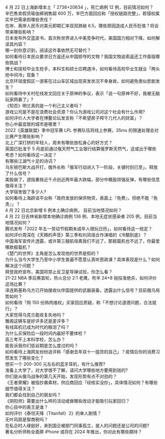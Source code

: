4 月 22 日上海新增本土「 2736+20634 」，死亡病例 12 例，目前情况如何？  
辛巴售卖假货瑜伽裤销售超 600 万，辛巴方面回应称「授权链路完整」，若侵权属实辛巴需承担哪些责任？  
在岸、离岸人民币对美元即期汇率双双跌破 6.5，哪些原因造成人民币贬值？将会带来哪些影响？  
日本发布外交蓝皮书，首次称世界进入中美竞争时代，美国国力相对下降，如何解读其内容？  
哪一刻你意识到，阅读这件事依然无可替代？  
如何看待日本民众要求日方返还从中国掠夺的文物？我国文物追索返还工作面临哪些挑战？  
博士和技校毕业生抢手，本科生和硕士应聘遇冷，如何看待高校毕业生就业「两头抢中间冷」现象？  
北京环球度假区一游客在过山车区域出现突发状况不幸身故，如何避免类似悲剧发生？  
如何看待中关村在线发文回应关于原神的争议，表示「说一句原神不好，我被无脑玩家网暴了」?  
《知否》明兰真的是一个利己主义者吗？  
游戏公司是不是在浪费社会资源？你认为游戏公司对这个社会有什么作用?  
如何评价人大学者在博鳌论坛发言称「不希望房子榨干几代人的财富」？  
你心中最宜居的城市是哪里？  
2022《英雄联盟》季中冠军赛 LPL 参赛队伍将线上参赛，35ms 的限速处理会对比赛产生哪些影响？  
北上广深打拼的年轻人，周末有哪些放松身心的好方式？  
英国已批准于 5 月底前通过俄天然气工业银行结算俄罗斯天然气，这或出于哪些考虑？如何看待这一决定？  
有哪些江湖气十足的诗词？  
乌东顿巴斯大战开打，俄外长称「俄军行动进入下一阶段，关键时刻已至」，释放了什么信号？  
美股崩了，道指重挫近千点创近两年最大跌幅，部分中概股顽强反弹，有哪些信息值得关注？  
大学宿舍毁了多少人?  
如何看待上海辟谣平台称「政府发放的保供物资，表面上『免费』，但绝不能『免责』」？  
4 月 22 日北京新增 6 例本土确诊病例， 目前当地情况如何？  
4 月 22 日吉林省新增本地确诊病例 136 例、本地无症状感染者 205 例，目前当地情况如何？  
腾讯发布「2022 年五一劳动节假期未成年人限玩日历」，如何看待这一规定？  
如何评价周深在《天赐的声音》第三季和刘凤瑶合作演唱的《冷酷到底》？  
中国海军宣传片透露，或许第三艘航母离我们不远了，那舰载机也不远了，你最爱哪款舰载机？  
《楚门的世界》主角是怎么发现他的世界是假的？  
为什么当今大学生乃至中小学生普遍不愿意认真听思政课？具体表现是什么？如何解决这个问题？  
拜登政府宣布，美国将禁止反卫星导弹试验，你怎么看？  
21-22 NBA 季后赛首轮，热火总分 2:1 老鹰，吹羊 24+8 抛投准绝杀，如何评价这场比赛？  
泽连斯基称乌方已开始接收伙伴国提供的武器装备，透露出什么信号？目前俄乌局势如何？  
如何看待「购 150 份熟肉维权」买家回应质疑，称「不想讨论道德问题，合法就行」？  
大家觉得乌克兰能收复失地吗？  
雅阁这辆车是好评多还是差评多？  
有线耳机已成为时代的眼泪了吗？  
为什么买保险后一段时间内最好不要体检？  
高三考不上本科学校，怎么办？  
能告诉我你们低谷期是怎么度过的吗？  
如何看待上海网友纷纷追评称「感谢去年双十一囤货的自己」？疫情后你的消费习惯发生了哪些变化？  
想买一个 200-300 元左右的蓝牙耳机，有什么推荐?  
准备上大学了，对大学很不了解，请问大学哪些地方要用到钱的?  
你们是从俄乌战争的第几天开始，发现形势有点不对劲的？  
《王者荣耀》被指抄袭素材，供应商回应「经核实没抄」，具体情况如何？有哪些细节值得关注？  
我们都会找到自己的朋友吗？  
《阴阳师》需要出什么样的活动或做哪些改动才能吸引玩家回归？  
你心目中的表王是谁？  
如何评价《泰坦天降（Titanfall）2》的单人剧情？  
无叶风扇是智商税吗？  
在私企时人缘挺好，来到国企被部门同事孤立，是人的问题还是公司的问题?  
著名分析师称全面屏 iPhone 或将在 2024 年推出，你对此有哪些期待？  
